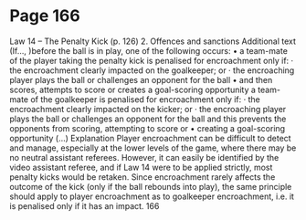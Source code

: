 # Page 166

Law 14 – The Penalty Kick (p. 126)
2. Offences and sanctions
Additional text
(If…, )before the ball is in play, one of the following occurs:
•
a team-mate of the player taking the penalty kick is penalised for
encroachment only if:
· the encroachment clearly impacted on the goalkeeper; or
· the encroaching player plays the ball or challenges an opponent for the ball
•
and then scores, attempts to score or creates a goal-scoring opportunity
a team-mate of the goalkeeper is penalised for encroachment only if:
· the encroachment clearly impacted on the kicker; or
· the encroaching player plays the ball or challenges an opponent for the ball
and this prevents the opponents from scoring, attempting to score or
•
creating a goal-scoring opportunity
(…)
Explanation
Player encroachment can be difficult to detect and manage, especially at the
lower levels of the game, where there may be no neutral assistant referees.
However, it can easily be identified by the video assistant referee, and if Law 14
were to be applied strictly, most penalty kicks would be retaken. Since
encroachment rarely affects the outcome of the kick (only if the ball rebounds
into play), the same principle should apply to player encroachment as to
goalkeeper encroachment, i.e. it is penalised only if it has an impact.
166
